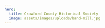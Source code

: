 ```yaml
---
hero:
  title: Crawford County Historical Society
  image: assets/images/uploads/band-mill.jpg
---
```


